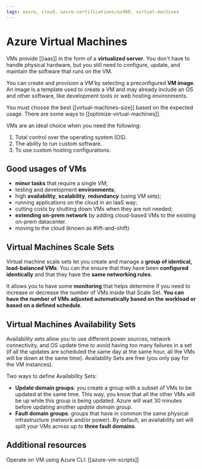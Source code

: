 ```yaml
---
tags: azure, cloud, azure-certifications/az900, virtual-machines
---
```


# Azure Virtual Machines

VMs provide [[iaas]] in the form of a **virtualized server**. You don't have to handle physical hardware, but you still need to configure, update, and maintain the software that runs on the VM.

You can create and provision a VM by selecting a preconfigured **VM image**. An image is a template used to create a VM and may already include an OS and other software, like development tools or web hosting environments.

You must choose the best [[virtual-machines-size]] based on the expected usage. There are some ways to [[optimize-virtual-machines]].

VMs are an ideal choice when you need the following:

1. Total control over the operating system (OS).
2. The ability to run custom software.
3. To use custom hosting configurations.

## Good usages of VMs

- **minor tasks** that require a single VM;
- testing and development **environments**;
- high **availability**, **scalability**, **redundancy** (using VM sets);
- running applications on the cloud in an IaaS way;
- cutting costs by shutting down VMs when they are not needed;
- **extending on-prem network** by adding cloud-based VMs to the existing on-prem datacenter.
- moving to the cloud (known as #lift-and-shift)

## Virtual Machines Scale Sets

Virtual machine scale sets let you create and manage a **group of identical, load-balanced VMs**. You can the ensure that they have been **configured identically** and that they have the **same networking rules**.

It allows you to have some **monitoring** that helps determine if you need to increase or decrease the number of VMs inside that Scale Set. **You can have the number of VMs adjusted automatically based on the workload or based on a defined schedule**.

## Virtual Machines Availability Sets

Availability sets allow you to use different power sources, network connectivity, and OS update time to avoid having too many failures in a set (if all the updates are scheduled the same day at the same hour, all the VMs will be down at the same time). Availability Sets are free (you only pay for the VM instances).

Two ways to define Availability Sets:

- **Update domain groups**: you create a group with a subset of VMs to be updated at the same time. This way, you know that all the other VMs will be up while this group is being updated. Azure will wait 30 minutes before updating another *update domain group*.
- **Fault domain groups**: groups that have in common the same physical infrastructure (network and/or power). By default, an availability set will split your VMs across up to **three fault domains**.

## Additional resources

Operate on VM using Azure CLI: [[azure-vm-scripts]]


